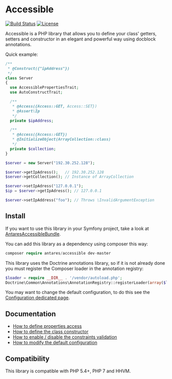 # Accessible

[![Build Status](https://travis-ci.org/antares993/Accessible.svg?branch=master)](https://travis-ci.org/antares993/Accessible)
[![License](https://poser.pugx.org/antares/accessible/license)](https://packagist.org/packages/antares/accessible)

Accessible is a PHP library that allows you to define your class' getters, setters and constructor in an elegant and powerful way using docblock annotations.

Quick example:

```php
/**
 * @Construct({"ipAddress"})
 */
class Server
{
  use AccessiblePropertiesTrait;
  use AutoConstructTrait;

  /**
   * @Access({Access::GET, Access::SET})
   * @Assert\Ip
   */
  private $ipAddress;

  /**
   * @Access({Access::GET})
   * @InitializeObject(ArrayCollection::class)
   */
  private $collection;
}

$server = new Server("192.30.252.128");

$server->getIpAdress();   // 192.30.252.128
$server->getCollection(); // Instance of ArrayCollection

$server->setIpAdress("127.0.0.1");
$ip = $server->getIpAdress(); // 127.0.0.1

$server->setIpAddress("foo"); // Throws \InvalidArgumentException
```

## Install

If you want to use this library in your Symfony project, take a look at [AntaresAccessibleBundle](https://github.com/antares993/AntaresAccessibleBundle).

You can add this library as a dependency using composer this way:

```php
composer require antares/accessible dev-master
```

This library uses the Doctrine annotations library, so if it is not already done you must register the Composer loader in the annotation registry:

```php
$loader = require __DIR__ . '/vendor/autoload.php';
Doctrine\Common\Annotations\AnnotationRegistry::registerLoader(array($loader, 'loadClass'));
```

You may want to change the default configuration, to do this see the [Configuration dedicated page](https://github.com/antares993/Accessible/tree/master/doc/configuration.md).

## Documentation

- [How to define properties access](https://github.com/antares993/Accessible/tree/master/doc/accessible.md)
- [How to define the class constructor](https://github.com/antares993/Accessible/tree/master/doc/auto-construct.md)
- [How to enable / disable the constraints validation](https://github.com/antares993/Accessible/tree/master/doc/constraints-validation.md)
- [How to modify the default configuration](https://github.com/antares993/Accessible/tree/master/doc/configuration.md)

## Compatibility

This library is compatible with PHP 5.4+, PHP 7 and HHVM.
